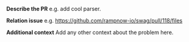**Describe the PR**
e.g. add cool parser.

**Relation issue**
e.g. https://github.com/rampnow-io/swag/pull/118/files

**Additional context**
Add any other context about the problem here.
